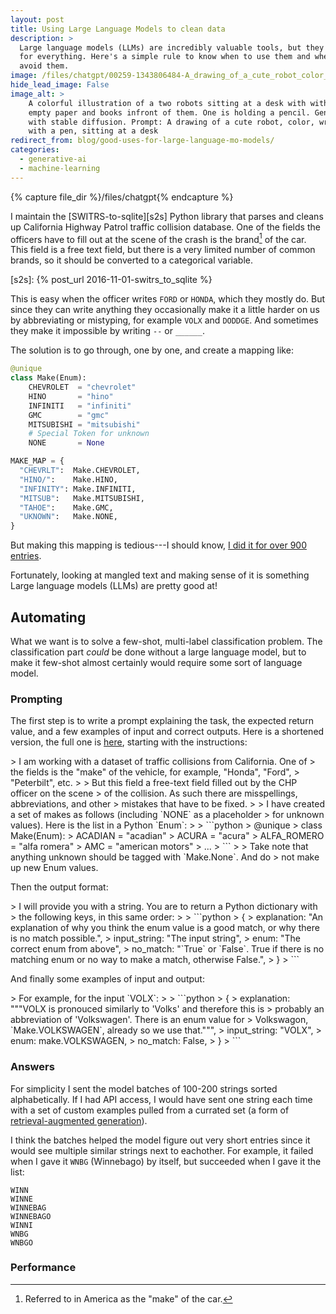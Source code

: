```yaml
---
layout: post
title: Using Large Language Models to clean data
description: >
  Large language models (LLMs) are incredibly valuable tools, but they're not
  for everything. Here's a simple rule to know when to use them and when to
  avoid them.
image: /files/chatgpt/00259-1343806484-A_drawing_of_a_cute_robot_color_writing_with_a_pen_sitting_at_a_desk.jpg
hide_lead_image: False
image_alt: >
    A colorful illustration of a two robots sitting at a desk with with
    empty paper and books infront of them. One is holding a pencil. Generated 
    with stable diffusion. Prompt: A drawing of a cute robot, color, writing 
    with a pen, sitting at a desk
redirect_from: blog/good-uses-for-large-language-mo-models/
categories: 
  - generative-ai
  - machine-learning
---
```


{% capture file_dir %}/files/chatgpt{% endcapture %}

I maintain the [SWITRS-to-sqlite][s2s] Python library that parses and cleans
up California Highway Patrol traffic collision database. One of the fields the
officers have to fill out at the scene of the crash is the brand[^make] of the
car. This field is a free text field, but there is a very limited number of
common brands, so it should be converted to a categorical variable.

[^make]: Referred to in America as the "make" of the car.

[s2s]: {% post_url 2016-11-01-switrs_to_sqlite %}

This is easy when the officer writes `FORD` or `HONDA`, which they mostly do.
But since they can write anything they occasionally make it a little harder on
us by abbreviating or mistyping, for example `VOLX` and `DODDGE`. And
sometimes they make it impossible by writing `--` or `______`.

The solution is to go through, one by one, and create a mapping like:

```python
@unique
class Make(Enum):
    CHEVROLET  = "chevrolet"
    HINO       = "hino"
    INFINITI   = "infiniti"
    GMC        = "gmc"
    MITSUBISHI = "mitsubishi"
    # Special Token for unknown
    NONE       = None

MAKE_MAP = {
  "CHEVRLT":  Make.CHEVROLET,
  "HINO/":    Make.HINO,
  "INFINITY": Make.INFINITI,
  "MITSUB":   Make.MITSUBISHI,
  "TAHOE":    Make.GMC,
  "UKNOWN":   Make.NONE,
}
```

But making this mapping is tedious---I should know, [I did it for over 900 entries][git].

[git]:  https://github.com/agude/SWITRS-to-SQLite/blob/85ac7e7850680bd47f3fef5a44ab180d8ee9dd8b/switrs_to_sqlite/make_map.py

Fortunately, looking at mangled text and making sense of it is something Large
language models (LLMs) are pretty good at!

## Automating

What we want is to solve a few-shot, multi-label classification problem. The
classification part _could_ be done without a large language model, but to
make it few-shot almost certainly would require some sort of language model.

### Prompting

The first step is to write a prompt explaining the task, the expected return
value, and a few examples of input and correct outputs. Here is a shortened
version, the full one is [here][prompt], starting with the instructions:

[prompt]: /blog/llm-data/prompt/

<div class="chatgpt-edit-block"> 
<div class="chatgpt-prompt-only" markdown="1"> 
> I am working with a dataset of traffic collisions from California. One of
> the fields is the "make" of the vehicle, for example, "Honda", "Ford",
> "Peterbilt", etc.
> 
> But this field a free-text field filled out by the CHP officer on the scene
> of the collision. As such there are misspellings, abbreviations, and other
> mistakes that have to be fixed. 
> 
> I have created a set of makes as follows (including `NONE` as a placeholder
> for unknown values). Here is the list in a Python `Enum`:
> 
> ```python
> @unique
> class Make(Enum):
>     ACADIAN                 = "acadian"
>     ACURA                   = "acura"
>     ALFA_ROMERO             = "alfa romera"
>     AMC                     = "american motors"
>     ...
> ```
> 
> Take note that anything unknown should be tagged with `Make.None`. And do
> not make up new Enum values.
</div>
</div>

Then the output format:

<div class="chatgpt-edit-block"> 
<div class="chatgpt-prompt-only" markdown="1"> 
> I will provide you with a string. You are to return a Python dictionary with
> the following keys, in this same order:
> 
> ```python
> {
>   explanation: "An explanation of why you think the enum value is a good match, or why there is no match possible.",
>   input_string: "The input string",
>   enum: "The correct enum from above",
>   no_match: "`True` or `False`. True if there is no matching enum or no way to make a match, otherwise False.", 
> }
> ```
</div>
</div>

And finally some examples of input and output:

<div class="chatgpt-edit-block"> 
<div class="chatgpt-prompt-only" markdown="1"> 
> For example, for the input `VOLX`:
>
> ```python
> {
>   explanation: """VOLX is pronouced similarly to 'Volks' and therefore this is
>     probably an abbreviation of 'Volkswagen'. There is an enum value for
>     Volkswagon, `Make.VOLKSWAGEN`, already so we use that.""",
>   input_string: "VOLX",
>   enum: make.VOLKSWAGEN,
>   no_match: False,
> }
> ```
</div>
</div>

### Answers

For simplicity I sent the model batches of 100-200 strings sorted
alphabetically. If I had API access, I would have sent one string each time
with a set of custom examples pulled from a currated set (a form of
[retrieval-augmented generation][rag]).

[rag]: https://en.wikipedia.org/w/index.php?title=Prompt_engineering&oldid=1179231833#Retrieval-augmented_generation

I think the batches helped the model figure out very short entries since it
would see multiple similar strings next to eachother. For example, it failed
when I gave it `WNBG` (Winnebago) by itself, but succeeded when I gave it the
list:

```
WINN
WINNE   
WINNEBAG
WINNEBAGO
WINNI
WNBG 
WNBGO
```

### Performance
